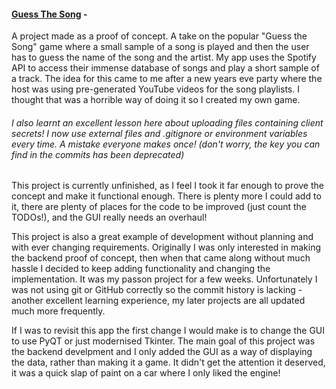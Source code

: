 #### [Guess The Song](https://github.com/swilliams186/gts-python-spotify) - 

A project made as a proof of concept. A take on the popular "Guess the Song" game where a small sample of a song is played and then the user has to guess the name of the song and the artist. My app uses the Spotify API to access their immense database of songs and play a short sample of a track. The idea for this came to me after a new years eve party where the host was using pre-generated YouTube videos for the song playlists. I thought that was a horrible way of doing it so I created my own game.
###### I also learnt an excellent lesson here about uploading files containing client secrets! I now use external files and .gitignore or environment variables every time. A mistake everyone makes once! (don't worry, the key you can find in the commits has been deprecated)

This project is currently unfinished, as I feel I took it far enough to prove the concept and make it functional enough. There is plenty more I could add to it, there are plenty of places for the code to be improved (just count the TODOs!), and the GUI really needs an overhaul! 

This project is also a great example of development without planning and with ever changing requirements. Originally I was only interested in making the backend proof of concept, then when that came along without much hassle I decided to keep adding functionality and changing the implementation. It was my passon project for a few weeks. Unfortunately I was not using git or GitHub correctly so the commit history is lacking - another excellent learning experience, my later projects are all updated much more frequently.

If I was to revisit this app the first change I would make is to change the GUI to use PyQT or just modernised Tkinter. The main goal of this project was the backend develpment and I only added the GUI as a way of displaying the data, rather than making it a game. It didn't get the attention it deserved, it was a quick slap of paint on a car where I only liked the engine!
